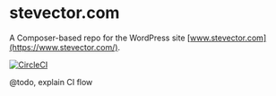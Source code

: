 # stevector.com

A Composer-based repo for the WordPress site [www.stevector.com](https://www.stevector.com/).

[![CircleCI](https://circleci.com/gh/stevector/stevector-composer.svg?style=svg)](https://circleci.com/gh/stevector/stevector-composer)

@todo, explain CI flow
